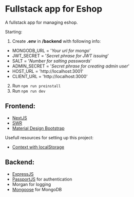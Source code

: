 # Fullstack app for Eshop

A fullstack app for managing eshop.

Starting:

1. Create **.env** in **/backend** with following info:

- MONGODB\_URL = '_Your url for mongo_'
- JWT\_SECRET = '_Secret phrase for JWT issuing_'
- SALT = '_Number for salting passwords_'
- ADMIN\_SECRET = '_Secret phrase for creating admin user_'
- HOST\_URL = 'http://localhost:3001'
- CLIENT\_URL = 'http://localhost:3000'

2. Run `npm run preinstall`
3. Run `npm run dev`

## Frontend:

- [NextJS](https://nextjs.org/)
- [SWR](https://swr.vercel.app/)
- [Material Design Bootstrap](https://mdbootstrap.com/)

Usefull resources for setting up this project:

- [Context with localStorage](https://medium.com/geekculture/how-to-use-context-usereducer-and-localstorage-in-next-js-cc7bc925d3f2)

## Backend:

- [ExpressJS](https://expressjs.com/)
- [PassportJS](https://passportjs.org/) for authentication
- Morgan for logging
- [Mongoose](https://mongoosejs.com/) for MongoDB
